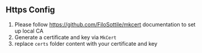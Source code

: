 ## Https Config

1. Please follow https://github.com/FiloSottile/mkcert documentation to set up local CA
2. Generate a certificate and key via `MkCert` 
3. replace `certs` folder content with your certificate and key

